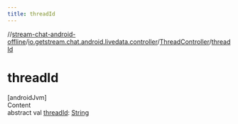 ```yaml
---
title: threadId
---
```

//[stream-chat-android-offline](../../../index.md)/[io.getstream.chat.android.livedata.controller](../index.md)/[ThreadController](index.md)/[threadId](threadId.md)



# threadId  
[androidJvm]  
Content  
abstract val [threadId](threadId.md): [String](https://kotlinlang.org/api/latest/jvm/stdlib/kotlin/-string/index.html)  



